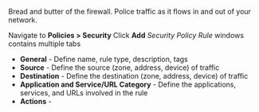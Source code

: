 Bread and butter of the firewall. Police traffic as it flows in and out of your network.

Navigate to **Policies > Security** Click **Add**
*Security Policy Rule* windows contains multiple tabs
- **General** - Define name, rule type, description, tags
- **Source** - Define the source (zone, address, device) of traffic 
- **Destination** - Define the destination (zone, address, device) of traffic
- **Application and Service/URL Category** - Define the applications, services, and URLs involved in the rule
- **Actions** - 